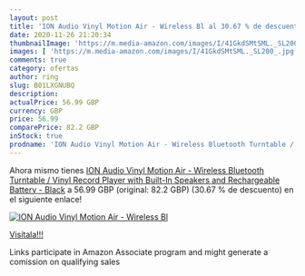 ```yaml
---
layout: post
title: 'ION Audio Vinyl Motion Air - Wireless Bl al 30.67 % de descuento'
date: 2020-11-26 21:20:34
thumbnailImage: 'https://m.media-amazon.com/images/I/41GkdSMtSML._SL200_.jpg'
images: [ 'https://m.media-amazon.com/images/I/41GkdSMtSML._SL200_.jpg' ]
comments: true
category: ofertas
author: ring
slug: B01LXGNUBQ
description:
actualPrice: 56.99 GBP
currency: GBP
price: 56.99
comparePrice: 82.2 GBP
inStock: true
prodname: 'ION Audio Vinyl Motion Air - Wireless Bluetooth Turntable / Vinyl Record Player with Built-In Speakers and Rechargeable Battery - Black'
---
```


Ahora mismo tienes [ION Audio Vinyl Motion Air - Wireless Bluetooth Turntable / Vinyl Record Player with Built-In Speakers and Rechargeable Battery - Black](https://www.amazon.co.uk/dp/B01LXGNUBQ/?tag=tolees0a-21) a 56.99 GBP (original: 82.2 GBP) (30.67 %  de descuento) en el siguiente enlace!

[![ION Audio Vinyl Motion Air - Wireless Bl](https://m.media-amazon.com/images/I/41GkdSMtSML._SL200_.jpg)](https://www.amazon.co.uk/dp/B01LXGNUBQ/?tag=tolees0a-21)

[Visítala!!!](https://www.amazon.co.uk/dp/B01LXGNUBQ/?tag=tolees0a-21)

Links participate in Amazon Associate program and might generate a comission on qualifying sales
